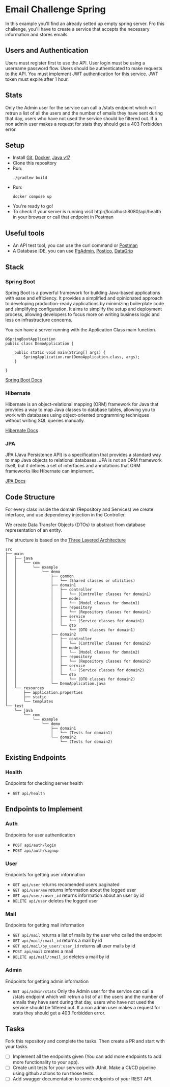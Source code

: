 # Email Challenge Spring

In this example you'll find an already setted up empty spring server. Fro this challenge, you'll have to create a service that accepts the necessary information and stores emails.

## Users and Authentication
Users must register first to use the API. User login must be using a username password flow.
Users should be authenticated to make requests to the API. You must implement JWT authentication for this service. JWT token must expire after 1 hour.

## Stats
Only the Admin user for the service can call a /stats endpoint which will retrun a list of all the users and the number of emails they have sent during that day, users who have not used the service should be filtered out.
If a non admin user makes a request for stats they should get a 403 Forbidden error.

## Setup

- Install [Git](https://git-scm.com/), [Docker](https://www.docker.com/), [Java v17](https://www.oracle.com/java/technologies/javase/jdk17-archive-downloads.html)
- Clone this repository
- Run:
  ```
  ./gradlew build
  ```
- Run:
  ```
  docker compose up
  ```
- You're ready to go!
- To check if your server is running visit http://localhost:8080/api/health in your browser or call that endpoint in Postman

## Useful tools

- An API test tool, you can use the curl command or [Postman](https://www.postman.com/)
- A Database IDE, you can use [PgAdmin](https://www.pgadmin.org/), [Postico](https://eggerapps.at/postico2/), [DataGrip](https://www.jetbrains.com/datagrip/)

## Stack

### Spring Boot

Spring Boot is a powerful framework for building Java-based applications with ease and efficiency. It provides a simplified and opinionated approach to developing production-ready applications by minimizing boilerplate code and simplifying configuration. It aims to simplify the setup and deployment process, allowing developers to focus more on writing business logic and less on infrastructure concerns.

You can have a server running with the Application Class main function.

```
@SpringBootApplication
public class DemoApplication {

	public static void main(String[] args) {
		SpringApplication.run(DemoApplication.class, args);
	}

}
```

[Spring Boot Docs](https://docs.spring.io/spring-boot/docs/current/reference/htmlsingle/#web)

### Hibernate

Hibernate is an object-relational mapping (ORM) framework for Java that provides a way to map Java classes to database tables, allowing you to work with databases using object-oriented programming techniques without writing SQL queries manually.

[Hibernate Docs](https://hibernate.org/orm/documentation/6.2/)

### JPA
JPA (Java Persistence API) is a specification that provides a standard way to map Java objects to relational databases. JPA is not an ORM framework itself, but it defines a set of interfaces and annotations that ORM frameworks like Hibernate can implement.

[JPA Docs](https://jpa-buddy.com/documentation/spring-data/)

## Code Structure

For every class inside the domain (Repository and Services) we create interface, and use dependency injection in the Controller.

We create Data Transfer Objects (DTOs) to abstract from database representation of an entity.

The structure is based on the [Three Layered Architecture](https://dev.to/blindkai/backend-layered-architecture-514h)

```
src
├── main
│   ├── java
│   │   └── com
│   │       └── example
│   │           └── demo
│   │               ├── common
│   │               │   └── (Shared classes or utilities)
│   │               ├── domain1
│   │               │   ├── controller
│   │               │   │   └── (Controller classes for domain1)
│   │               │   ├── model
│   │               │   │   └── (Model classes for domain1)
│   │               │   ├── repository
│   │               │   │   └── (Repository classes for domain1)
│   │               │   ├── service
│   │               │   │   └── (Service classes for domain1)
│   │               │   └── dto
│   │               │       └── (DTO classes for domain1)
│   │               ├── domain2
│   │               │   ├── controller
│   │               │   │   └── (Controller classes for domain2)
│   │               │   ├── model
│   │               │   │   └── (Model classes for domain2)
│   │               │   ├── repository
│   │               │   │   └── (Repository classes for domain2)
│   │               │   ├── service
│   │               │   │   └── (Service classes for domain2)
│   │               │   └── dto
│   │               │       └── (DTO classes for domain2)
│   │               └── DemoApplication.java
│   └── resources
│       ├── application.properties
│       ├── static
│       └── templates
└── test
    └── java
        └── com
            └── example
                └── demo
                    ├── domain1
                    │   └── (Tests for domain1)
                    └── domain2
                        └── (Tests for domain2)

```

## Existing Endpoints

### Health

Endpoints for checking server health

- `GET api/health`

## Endpoints to Implement

### Auth

Endpoints for user authentication

- `POST api/auth/login`
- `POST api/auth/signup`

### User

Endpoints for getting user information

- `GET api/user` returns recomended users paginated
- `GET api/user/me` returns information about the logged user
- `GET api/user/:user_id` returns information about an user by id
- `DELETE api/user` deletes the logged user

### Mail

Endpoints for getting mail information

- `GET api/mail` returns a list of mails by the user who called the endpoint
- `GET api/mail/:mail_id` returns a mail by id
- `GET api/mail/by_user/:user_id` returns all user mails by id
- `POST api/mail` creates a mail
- `DELETE api/mail/:mail_id` deletes a mail by id

### Admin

Endpoints for getting admin information

- `GET api/admin/stats` Only the Admin user for the service can call a /stats endpoint which will retrun a list of all the users and the number of emails they have sent during that day, users who have not used the service should be filtered out. If a non admin user makes a request for stats they should get a 403 Forbidden error.

## Tasks

Fork this repository and complete the tasks. Then create a PR and start with your tasks.

- [ ] Implement all the endpoints given (You can add more endpoints to add more functionality to your app).
- [ ] Create unit tests for your services with JUnit. Make a CI/CD pipeline using github actions to run those tests.
- [ ] Add swagger documentation to some endpoints of your REST API.
